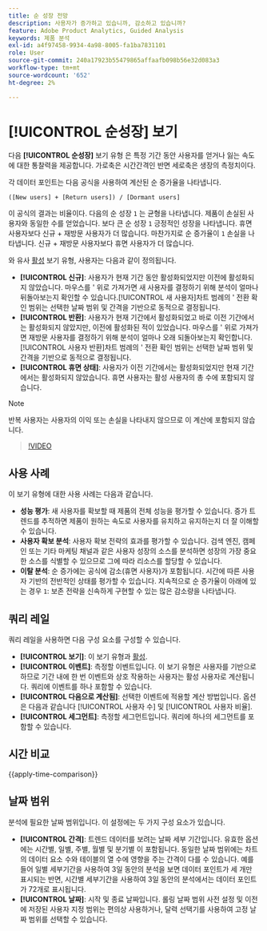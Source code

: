 ```yaml
---
title: 순 성장 전망
description: 사용자가 증가하고 있습니까, 감소하고 있습니까?
feature: Adobe Product Analytics, Guided Analysis
keywords: 제품 분석
exl-id: a4f97458-9934-4a98-8005-fa1ba7831101
role: User
source-git-commit: 240a17923b55479865affaafb098b56e32d083a3
workflow-type: tm+mt
source-wordcount: '652'
ht-degree: 2%

---
```


# [!UICONTROL 순성장] 보기

다음 **[!UICONTROL 순성장]** 보기 유형 은 특정 기간 동안 사용자를 얻거나 잃는 속도에 대한 통찰력을 제공합니다. 가로축은 시간간격인 반면 세로축은 생장의 측정치이다.

각 데이터 포인트는 다음 공식을 사용하여 계산된 순 증가율을 나타냅니다.

`([New users] + [Return users]) / [Dormant users]`

이 공식의 결과는 비율이다. 다음의 순 성장 `1` 는 균형을 나타냅니다. 제품이 손실된 사용자와 동일한 수를 얻었습니다. 보다 큰 순 성장 `1` 긍정적인 성장을 나타냅니다. 휴면 사용자보다 신규 + 재방문 사용자가 더 많습니다. 마찬가지로 순 증가율이 `1` 손실을 나타냅니다. 신규 + 재방문 사용자보다 휴면 사용자가 더 많습니다.

와 유사 [활성](active.md) 보기 유형, 사용자는 다음과 같이 정의됩니다.

* **[!UICONTROL 신규]**: 사용자가 현재 기간 동안 활성화되었지만 이전에 활성화되지 않았습니다. 마우스를 &#39; 위로 가져가면 새 사용자를 결정하기 위해 분석이 얼마나 뒤돌아보는지 확인할 수 있습니다.[!UICONTROL 새 사용자]차트 범례의 &#39; 전환 확인 범위는 선택한 날짜 범위 및 간격을 기반으로 동적으로 결정됩니다.
* **[!UICONTROL 반환]**: 사용자가 현재 기간에서 활성화되었고 바로 이전 기간에서는 활성화되지 않았지만, 이전에 활성화된 적이 있었습니다. 마우스를 &#39; 위로 가져가면 재방문 사용자를 결정하기 위해 분석이 얼마나 오래 되돌아보는지 확인합니다.[!UICONTROL 사용자 반환]차트 범례의 &#39; 전환 확인 범위는 선택한 날짜 범위 및 간격을 기반으로 동적으로 결정됩니다.
* **[!UICONTROL 휴면 상태]**: 사용자가 이전 기간에서는 활성화되었지만 현재 기간에서는 활성화되지 않았습니다. 휴면 사용자는 활성 사용자의 총 수에 포함되지 않습니다.

>[!NOTE]
>
>반복 사용자는 사용자의 이익 또는 손실을 나타내지 않으므로 이 계산에 포함되지 않습니다.

>[!VIDEO](https://video.tv.adobe.com/v/3421664/?learn=on)

## 사용 사례

이 보기 유형에 대한 사용 사례는 다음과 같습니다.

* **성능 평가**: 새 사용자를 확보할 때 제품의 전체 성능을 평가할 수 있습니다. 증가 트렌드를 추적하면 제품이 원하는 속도로 사용자를 유치하고 유지하는지 더 잘 이해할 수 있습니다.
* **사용자 확보 분석**: 사용자 확보 전략의 효과를 평가할 수 있습니다. 검색 엔진, 캠페인 또는 기타 마케팅 채널과 같은 사용자 성장의 소스를 분석하면 성장의 가장 중요한 소스를 식별할 수 있으므로 그에 따라 리소스를 할당할 수 있습니다.
* **이탈 분석**: 순 증가에는 공식에 감소(휴면 사용자)가 포함됩니다. 시간에 따른 사용자 기반의 전반적인 상태를 평가할 수 있습니다. 지속적으로 순 증가율이 아래에 있는 경우 `1`: 보존 전략을 신속하게 구현할 수 있는 많은 감소량을 나타냅니다.

## 쿼리 레일

쿼리 레일을 사용하면 다음 구성 요소를 구성할 수 있습니다.

* **[!UICONTROL 보기]**: 이 보기 유형과 [활성](active.md).
* **[!UICONTROL 이벤트]**: 측정할 이벤트입니다. 이 보기 유형은 사용자를 기반으로 하므로 기간 내에 한 번 이벤트와 상호 작용하는 사용자는 활성 사용자로 계산됩니다. 쿼리에 이벤트를 하나 포함할 수 있습니다.
* **[!UICONTROL 다음으로 계산됨]**: 선택한 이벤트에 적용할 계산 방법입니다. 옵션은 다음과 같습니다 [!UICONTROL 사용자 수] 및 [!UICONTROL 사용자 비율].
* **[!UICONTROL 세그먼트]**: 측정할 세그먼트입니다. 쿼리에 하나의 세그먼트를 포함할 수 있습니다.

## 시간 비교

{{apply-time-comparison}}

## 날짜 범위

분석에 필요한 날짜 범위입니다. 이 설정에는 두 가지 구성 요소가 있습니다.

* **[!UICONTROL 간격]**: 트렌드 데이터를 보려는 날짜 세부 기간입니다. 유효한 옵션에는 시간별, 일별, 주별, 월별 및 분기별 이 포함됩니다. 동일한 날짜 범위에는 차트의 데이터 요소 수와 테이블의 열 수에 영향을 주는 간격이 다를 수 있습니다. 예를 들어 일별 세부기간을 사용하여 3일 동안의 분석을 보면 데이터 포인트가 세 개만 표시되는 반면, 시간별 세부기간을 사용하여 3일 동안의 분석에서는 데이터 포인트가 72개로 표시됩니다.
* **[!UICONTROL 날짜]**: 시작 및 종료 날짜입니다. 롤링 날짜 범위 사전 설정 및 이전에 저장된 사용자 지정 범위는 편의상 사용하거나, 달력 선택기를 사용하여 고정 날짜 범위를 선택할 수 있습니다.
